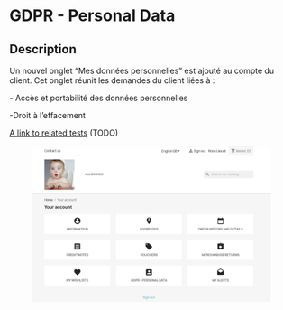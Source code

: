 # GDPR - Personal Data

## Description

Un nouvel onglet “Mes données personnelles” est ajouté au compte du client. Cet onglet réunit les demandes du client liées à :&#x20;

&#x20;\- Accès et portabilité des données personnelles

\-Droit à l’effacement

[A link to related tests](https://build.prestashop.com/test-scenarios/scenarios/core/functional/bo/catalog/attributes-and-features/attributes.html) (TODO)

<figure><img src="../../../../../.gitbook/assets/image (11).png" alt=""><figcaption></figcaption></figure>
